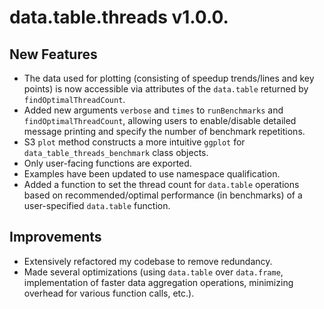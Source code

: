 # data.table.threads v1.0.0.

## New Features
- The data used for plotting (consisting of speedup trends/lines and key points) is now accessible via attributes of the `data.table` returned by `findOptimalThreadCount`.
- Added new arguments `verbose` and `times` to `runBenchmarks` and `findOptimalThreadCount`, allowing users to enable/disable detailed message printing and specify the number of benchmark repetitions.
- S3 `plot` method constructs a more intuitive `ggplot` for `data_table_threads_benchmark` class objects.
- Only user-facing functions are exported.
- Examples have been updated to use namespace qualification.
- Added a function to set the thread count for `data.table` operations based on recommended/optimal performance (in benchmarks) of a user-specified `data.table` function.

## Improvements
- Extensively refactored my codebase to remove redundancy.
- Made several optimizations (using `data.table` over `data.frame`, implementation of faster data aggregation operations, minimizing overhead for various function calls, etc.).
